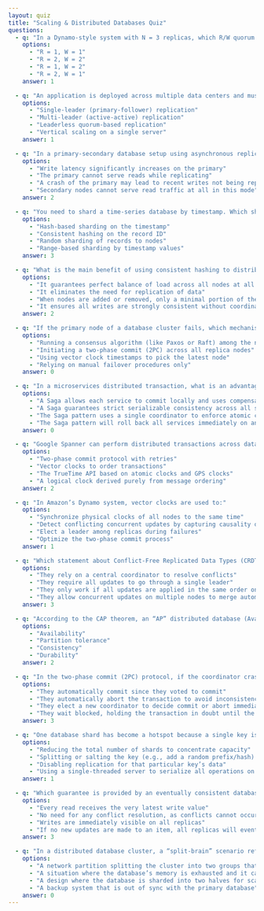 ```yaml
---
layout: quiz
title: "Scaling & Distributed Databases Quiz"
questions:
  - q: "In a Dynamo-style system with N = 3 replicas, which R/W quorum pair guarantees that every read sees the latest successful write?"
    options:
      - "R = 1, W = 1"
      - "R = 2, W = 2"
      - "R = 1, W = 2"
      - "R = 2, W = 1"
    answer: 1

  - q: "An application is deployed across multiple data centers and must continue accepting writes even if network connectivity between sites is lost. Which replication strategy is most appropriate for this scenario?"
    options:
      - "Single-leader (primary-follower) replication"
      - "Multi-leader (active-active) replication"
      - "Leaderless quorum-based replication"
      - "Vertical scaling on a single server"
    answer: 1

  - q: "In a primary-secondary database setup using asynchronous replication, what is a notable drawback compared to synchronous replication?"
    options:
      - "Write latency significantly increases on the primary"
      - "The primary cannot serve reads while replicating"
      - "A crash of the primary may lead to recent writes not being replicated to secondaries"
      - "Secondary nodes cannot serve read traffic at all in this mode"
    answer: 2

  - q: "You need to shard a time-series database by timestamp. Which sharding approach makes range queries (by time) efficient but risks hotspots if the data is unevenly distributed?"
    options:
      - "Hash-based sharding on the timestamp"
      - "Consistent hashing on the record ID"
      - "Random sharding of records to nodes"
      - "Range-based sharding by timestamp values"
    answer: 3

  - q: "What is the main benefit of using consistent hashing to distribute keys across nodes?"
    options:
      - "It guarantees perfect balance of load across all nodes at all times"
      - "It eliminates the need for replication of data"
      - "When nodes are added or removed, only a minimal portion of the data needs to move"
      - "It ensures all writes are strongly consistent without coordination"
    answer: 2

  - q: "If the primary node of a database cluster fails, which mechanism helps the remaining nodes agree on electing a new primary leader?"
    options:
      - "Running a consensus algorithm (like Paxos or Raft) among the nodes"
      - "Initiating a two-phase commit (2PC) across all replica nodes"
      - "Using vector clock timestamps to pick the latest node"
      - "Relying on manual failover procedures only"
    answer: 0

  - q: "In a microservices distributed transaction, what is an advantage of using the Saga pattern over two-phase commit (2PC)?"
    options:
      - "A Saga allows each service to commit locally and uses compensating transactions on failure, avoiding a global lock/blocking on one coordinator"
      - "A Saga guarantees strict serializable consistency across all services just like 2PC"
      - "The Saga pattern uses a single coordinator to enforce atomic commits across services"
      - "The Saga pattern will roll back all services immediately on any failure, rather than doing partial commits"
    answer: 0

  - q: "Google Spanner can perform distributed transactions across data centers with strong consistency. What technology does Spanner use to achieve externally-consistent timestamps globally?"
    options:
      - "Two-phase commit protocol with retries"
      - "Vector clocks to order transactions"
      - "The TrueTime API based on atomic clocks and GPS clocks"
      - "A logical clock derived purely from message ordering"
    answer: 2

  - q: "In Amazon’s Dynamo system, vector clocks are used to:"
    options:
      - "Synchronize physical clocks of all nodes to the same time"
      - "Detect conflicting concurrent updates by capturing causality of updates"
      - "Elect a leader among replicas during failures"
      - "Optimize the two-phase commit process"
    answer: 1

  - q: "Which statement about Conflict-Free Replicated Data Types (CRDTs) is correct?"
    options:
      - "They rely on a central coordinator to resolve conflicts"
      - "They require all updates to go through a single leader"
      - "They only work if all updates are applied in the same order on every node"
      - "They allow concurrent updates on multiple nodes to merge automatically into a consistent state without conflicts"
    answer: 3

  - q: "According to the CAP theorem, an “AP” distributed database (Available and Partition-tolerant) will sacrifice which property during a network partition?"
    options:
      - "Availability"
      - "Partition tolerance"
      - "Consistency"
      - "Durability"
    answer: 2

  - q: "In the two-phase commit (2PC) protocol, if the coordinator crashes after sending the “prepare to commit” messages (and all participants replied ready) but before sending a commit/abort, what happens to the participant nodes?"
    options:
      - "They automatically commit since they voted to commit"
      - "They automatically abort the transaction to avoid inconsistency"
      - "They elect a new coordinator to decide commit or abort immediately"
      - "They wait blocked, holding the transaction in doubt until the coordinator (or a recovery process) resolves it"
    answer: 3

  - q: "One database shard has become a hotspot because a single key is receiving an extremely high volume of traffic. Which strategy helps mitigate this hot-key issue?"
    options:
      - "Reducing the total number of shards to concentrate capacity"
      - "Splitting or salting the key (e.g., add a random prefix/hash) to distribute data across multiple shards"
      - "Disabling replication for that particular key’s data"
      - "Using a single-threaded server to serialize all operations on that key"
    answer: 1

  - q: "Which guarantee is provided by an eventually consistent database system?"
    options:
      - "Every read receives the very latest write value"
      - "No need for any conflict resolution, as conflicts cannot occur"
      - "Writes are immediately visible on all replicas"
      - "If no new updates are made to an item, all replicas will eventually have the same last updated value for that item"
    answer: 3

  - q: "In a distributed database cluster, a “split-brain” scenario refers to:"
    options:
      - "A network partition splitting the cluster into two groups that each think they are the primary cluster, leading to conflicting state"
      - "A situation where the database’s memory is exhausted and it can no longer process requests"
      - "A design where the database is sharded into two halves for scaling"
      - "A backup system that is out of sync with the primary database"
    answer: 0
---
```

